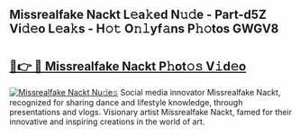 ## Missrealfake Nackt L𝚎a𝚔ed N𝚞𝚍e - Part-d5Z Vi𝚍𝚎o L𝚎a𝚔s - H𝚘𝚝 O𝚗𝚕yf𝚊ns P𝚑𝚘tos GWGV8

# <h2><a href="http://kfdjxg.oniu.top/?m=Missrealfake+Nackt">🔗👉 🔴 Missrealfake Nackt P𝚑ot𝚘𝚜 V𝚒d𝚎o</a></h2>

[![Missrealfake Nackt Nu𝚍e𝚜](https://i.imgur.com/0qMVB7G.gif)](http://kfdjxg.oniu.top/?m=Missrealfake+Nackt)
Social media innovator Missrealfake Nackt, recognized for sharing dance and lifestyle knowledge, through presentations and vlogs. Visionary artist Missrealfake Nackt, famed for their innovative and inspiring creations in the world of art.  

